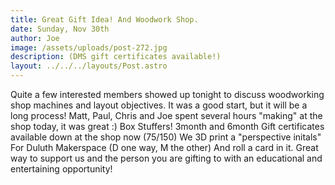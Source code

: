 ```yaml
---
title: Great Gift Idea! And Woodwork Shop.
date: Sunday, Nov 30th
author: Joe
image: /assets/uploads/post-272.jpg
description: (DMS gift certificates available!)
layout: ../../../layouts/Post.astro
---
```


Quite a few interested members showed up tonight to discuss woodworking shop machines and layout objectives.  It was a good start,  but it will be a long process!  Matt, Paul, Chris and Joe  spent several hours "making" at the shop today,  it was great :)  Box Stuffers!  3month and 6month Gift certificates available down at the shop now ($75/$150)  We 3D print a "perspective initals"  For Duluth Makerspace (D one way, M the other) And  roll a card in it.  Great way to support us and the person you are gifting to with an educational and entertaining opportunity!

